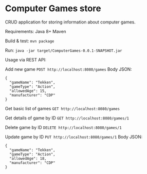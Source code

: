 # Computer Games store
CRUD application for storing information about computer games.

Requirements:
Java 8+
Maven

Build & test:
`mvn package`

Run:
`java -jar target/ComputerGames-0.0.1-SNAPSHOT.jar`

Usage via REST API:

Add new game
`POST http://localhost:8080/games`
Body JSON:
```
{
  "gameName": "Tekken",
  "gameType": "Action",
  "allowedAge": 15,
  "manufacturer": "CDP"
}
```

Get basic list of games
`GET http://localhost:8080/games`

Get details of game by ID
`GET http://localhost:8080/games/1`

Delete game by ID
`DELETE http://localhost:8080/games/1`

Update game by ID
`PUT http://localhost:8080/games/1`
Body JSON:
```
{
  "gameName": "Tekken",
  "gameType": "Action",
  "allowedAge": 18,
  "manufacturer": "CDP"
}
```
